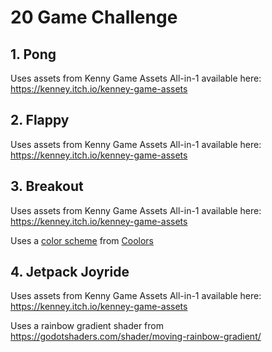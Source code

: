 # 20 Game Challenge

## 1. Pong

Uses assets from Kenny Game Assets All-in-1 available here: https://kenney.itch.io/kenney-game-assets

## 2. Flappy

Uses assets from Kenny Game Assets All-in-1 available here: https://kenney.itch.io/kenney-game-assets

## 3. Breakout

Uses assets from Kenny Game Assets All-in-1 available here: https://kenney.itch.io/kenney-game-assets

Uses a [color scheme](https://coolors.co/ffc857-e9724c-c5283d-481d24-255f85) from [Coolors](https://coolors.co/)

## 4. Jetpack Joyride

Uses assets from Kenny Game Assets All-in-1 available here: https://kenney.itch.io/kenney-game-assets

Uses a rainbow gradient shader from https://godotshaders.com/shader/moving-rainbow-gradient/

